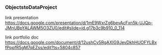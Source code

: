 ### ObjectstoDataProject

link presentation
https://docs.google.com/presentation/d/1mE9WxrZg6bevAcFxn5k-UJQp-JMnUBpYALAWM5O3ZU0/edit#slide=id.g17b3c9b910_0_114

link portfolio doc
https://docs.google.com/document/d/12ushCv5RgAXIG9JevDkhHUOFYLBxfPppfR5gM7qEZss/edit?ts=5804c857
